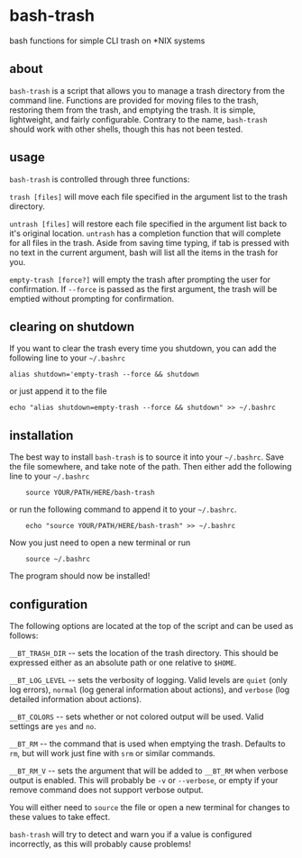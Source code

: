 # bash-trash
bash functions for simple CLI trash on \*NIX systems

## about

`bash-trash` is a script that allows you to manage a trash directory
from the command line. Functions are provided for moving files to the
trash, restoring them from the trash, and emptying the trash. It is 
simple, lightweight, and fairly configurable. Contrary to the name,
`bash-trash` should work with other shells, though this has not been
tested.

## usage

`bash-trash` is controlled through three functions:

`trash [files]` will move each file specified in the argument list to the
trash directory.

`untrash [files]` will restore each file specified in the argument list
back to it's original location. `untrash` has a completion function that
will complete for all files in the trash. Aside from saving time typing,
if tab is pressed with no text in the current argument, bash will list
all the items in the trash for you.

`empty-trash [force?]` will empty the trash after prompting the user for
confirmation. If `--force` is passed as the first argument, the trash
will be emptied without prompting for confirmation.

## clearing on shutdown

If you want to clear the trash every time you shutdown, you can add
the following line to your `~/.bashrc`
```
alias shutdown='empty-trash --force && shutdown
```
or just append it to the file
```
echo "alias shutdown=empty-trash --force && shutdown" >> ~/.bashrc
```

## installation

The best way to install `bash-trash` is to source it into your `~/.bashrc`.
Save the file somewhere, and take note of the path. Then either add the
following line to your `~/.bashrc`
```
    source YOUR/PATH/HERE/bash-trash
```
or run the following command to append it to your `~/.bashrc`.
```
    echo "source YOUR/PATH/HERE/bash-trash" >> ~/.bashrc
```
Now you just need to open a new terminal or run
```
    source ~/.bashrc
```
The program should now be installed!

## configuration

The following options are located at the top of the script and
can be used as follows:

`__BT_TRASH_DIR` -- sets the location of the trash directory. This should be
expressed either as an absolute path or one relative to `$HOME`.

`__BT_LOG_LEVEL` -- sets the verbosity of logging. Valid levels are `quiet` 
(only log errors), `normal` (log general information about actions), and 
`verbose` (log detailed information about actions).

`__BT_COLORS` -- sets whether or not colored output will be used. Valid 
settings are `yes` and `no`.

`__BT_RM` -- the command that is used when emptying the trash. Defaults to 
`rm`, but will work just fine with `srm` or similar commands.

`__BT_RM_V` -- sets the argument that will be added to `__BT_RM` when
verbose output is enabled. This will probably be `-v` or `--verbose`, or
empty if your remove command does not support verbose output.

You will either need to `source` the file or open a new terminal for
changes to these values to take effect.

`bash-trash` will try to detect and warn you if a value is configured
incorrectly, as this will probably cause problems!
